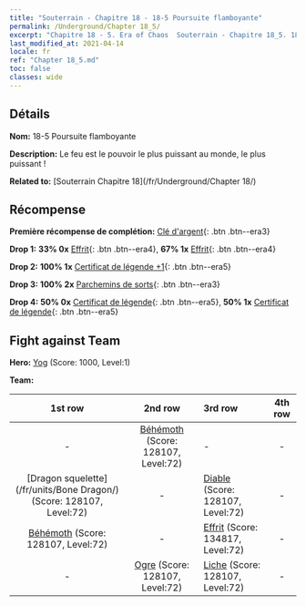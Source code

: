 ```yaml
---
title: "Souterrain - Chapitre 18 - 18-5 Poursuite flamboyante"
permalink: /Underground/Chapter 18_5/
excerpt: "Chapitre 18 - 5. Era of Chaos  Souterrain - Chapitre 18_5. 18-5 Poursuite flamboyante"
last_modified_at: 2021-04-14
locale: fr
ref: "Chapter 18_5.md"
toc: false
classes: wide
---
```


## Détails

 **Nom:** 18-5 Poursuite flamboyante

 **Description:** Le feu est le pouvoir le plus puissant au monde, le plus puissant !

 **Related to:** [Souterrain Chapitre 18](/fr/Underground/Chapter 18/)

## Récompense

 **Première récompense de complétion:** [Clé d'argent](/fr/Items/con_693/){: .btn .btn--era3}

 **Drop 1:** **33% 0x** [Effrit](/fr/Items/unt_231/){: .btn .btn--era4}, **67% 1x** [Effrit](/fr/Items/unt_231/){: .btn .btn--era4}

 **Drop 2:** **100% 1x** [Certificat de légende +1](/fr/Items/mat_74/){: .btn .btn--era5}

 **Drop 3:** **100% 2x** [Parchemins de sorts](/fr/Items/con_694/){: .btn .btn--era3}

 **Drop 4:** **50% 0x** [Certificat de légende](/fr/Items/mat_67/){: .btn .btn--era5}, **50% 1x** [Certificat de légende](/fr/Items/mat_67/){: .btn .btn--era5}


## Fight against Team
 **Hero:** [Yog](/fr/heroes/Yog/) (Score: 1000, Level:1)

 **Team:**


  | 1st row | 2nd row | 3rd row | 4th row |
  |:----:|:----:|:----|:----:|
  | - | [Béhémoth](/fr/units/Behemoth/) (Score: 128107, Level:72)  | - | - |
  | [Dragon squelette](/fr/units/Bone Dragon/) (Score: 128107, Level:72)  | - | [Diable](/fr/units/Devil/) (Score: 128107, Level:72)  | - |
  | [Béhémoth](/fr/units/Behemoth/) (Score: 128107, Level:72)  | - | [Effrit](/fr/units/Efreeti/) (Score: 134817, Level:72)  | - |
  | - | [Ogre](/fr/units/Ogre/) (Score: 128107, Level:72)  | [Liche](/fr/units/Lich/) (Score: 128107, Level:72)  | - |



